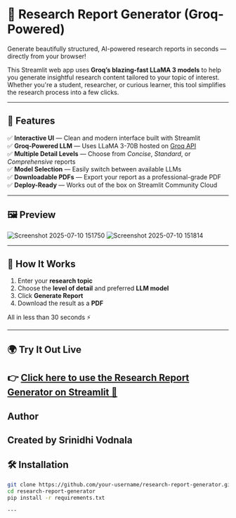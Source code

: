 # 🧠 Research Report Generator (Groq-Powered)

Generate beautifully structured, AI-powered research reports in seconds — directly from your browser!

This Streamlit web app uses **Groq’s blazing-fast LLaMA 3 models** to help you generate insightful research content tailored to your topic of interest. Whether you're a student, researcher, or curious learner, this tool simplifies the research process into a few clicks.

---

## 🚀 Features

✅ **Interactive UI** — Clean and modern interface built with Streamlit  
✅ **Groq-Powered LLM** — Uses LLaMA 3-70B hosted on [Groq API](https://console.groq.com)  
✅ **Multiple Detail Levels** — Choose from *Concise*, *Standard*, or *Comprehensive* reports  
✅ **Model Selection** — Easily switch between available LLMs  
✅ **Downloadable PDFs** — Export your report as a professional-grade PDF  
✅ **Deploy-Ready** — Works out of the box on Streamlit Community Cloud

---

## 🖼️ Preview
![Screenshot 2025-07-10 151750](https://github.com/user-attachments/assets/068e0da2-c61f-49fc-a71f-5672306c2299)
![Screenshot 2025-07-10 151814](https://github.com/user-attachments/assets/36a87142-9dfb-49d7-97d3-eb59bc32ab87)



---

## 🧪 How It Works

1. Enter your **research topic**
2. Choose the **level of detail** and preferred **LLM model**
3. Click **Generate Report**
4. Download the result as a **PDF**

All in less than 30 seconds ⚡

---
## 🌍 Try It Out Live

👉 [Click here to use the Research Report Generator on Streamlit 🚀](https://research-report-generator.streamlit.app/)
---
##  Author
Created by Srinidhi Vodnala
---
## 🛠️ Installation
```bash
git clone https://github.com/your-username/research-report-generator.git
cd research-report-generator
pip install -r requirements.txt

---

